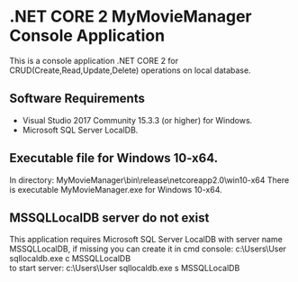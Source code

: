 # .NET CORE 2 MyMovieManager Console Application
This is a console application .NET CORE 2 for CRUD(Create,Read,Update,Delete) operations on local database.

## Software Requirements
* Visual Studio 2017 Community 15.3.3 (or higher) for Windows.
* Microsoft SQL Server LocalDB.

## Executable file for Windows 10-x64.
In directory: MyMovieManager\bin\release\netcoreapp2.0\win10-x64 There is executable MyMovieManager.exe for Windows 10-x64.

## MSSQLLocalDB server do not exist
This application requires Microsoft SQL Server LocalDB with server name MSSQLLocalDB, 
if missing you can create it in cmd console: c:\Users\User sqllocaldb.exe c MSSQLLocalDB <br />
to start server: c:\Users\User sqllocaldb.exe s MSSQLLocalDB
